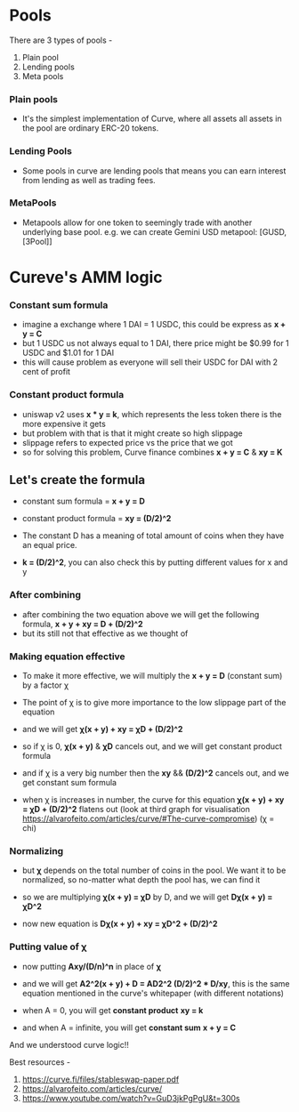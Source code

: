 # Pools

There are 3 types of pools -

1. Plain pool
2. Lending pools
3. Meta pools

### Plain pools

- It's the simplest implementation of Curve, where all assets all assets in the pool are ordinary ERC-20 tokens.

### Lending Pools

- Some pools in curve are lending pools that means you can earn interest from lending as well as trading fees.

### MetaPools

- Metapools allow for one token to seemingly trade with another underlying base pool. e.g. we can create Gemini USD metapool: [GUSD, [3Pool]]

# Cureve's AMM logic

### Constant sum formula

- imagine a exchange where 1 DAI = 1 USDC, this could be express as **x + y = C**
- but 1 USDC us not always equal to 1 DAI, there price might be $0.99 for 1 USDC and $1.01 for 1 DAI
- this will cause problem as everyone will sell their USDC for DAI with 2 cent of profit
    
### Constant product formula

- uniswap v2 uses **x * y = k**, which represents the less token there is the more expensive it gets
- but problem with that is that it might create so high slippage
- slippage refers to expected price vs the price that we got
- so for solving this problem, Curve finance combines **x + y = C** & **xy = K** 

## Let's create the formula

- constant sum formula = **x + y = D**

- constant product formula = **xy = (D/2)^2**

- The constant D has a meaning of total amount of coins when they have an equal price.

- **k = (D/2)^2**, you can also check this by putting different values for x and y

### After combining

- after combining the two equation above we will get the following formula, **x + y + xy = D + (D/2)^2**
- but its still not that effective as we thought of

### Making equation effective

- To make it more effective, we will multiply the **x + y = D** (constant sum) by a factor χ

- The point of χ is to give more importance to the low slippage part of the equation

- and we will get **χ(x + y) + xy = χD + (D/2)^2**

- so if χ is 0, **χ(x + y)** & **χD** cancels out, and we will get constant product formula

- and if χ is a very big number then the **xy** && **(D/2)^2** cancels out, and we get constant sum formula

- when χ is increases in number, the curve for this equation **χ(x + y) + xy = χD + (D/2)^2** flatens out (look at third graph for visualisation https://alvarofeito.com/articles/curve/#The-curve-compromise) (χ = chi)

### Normalizing

- but **χ** depends on the total number of coins in the pool. We want it to be normalized, so no-matter what depth the pool has, we can find it

- so we are multiplying **χ(x + y) = χD** by D, and we will get **Dχ(x + y) = χD^2**

- now new equation is **Dχ(x + y) + xy = χD^2 + (D/2)^2**

### Putting value of χ

- now putting **Axy/(D/n)^n** in place of **χ**

- and we will get **A2^2(x + y) + D = AD2^2 (D/2)^2 * D/xy**, this is the same equation mentioned in the curve's whitepaper (with different notations)

- when A = 0, you will get **constant product** **xy = k**

- and when A = infinite, you will get **constant sum** **x + y = C**

And we understood curve logic!!

Best resources -
1. https://curve.fi/files/stableswap-paper.pdf
2. https://alvarofeito.com/articles/curve/
3. https://www.youtube.com/watch?v=GuD3jkPgPgU&t=300s
